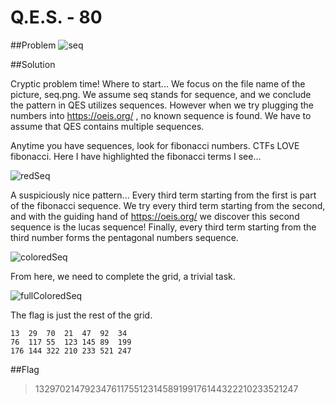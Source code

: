 # Q.E.S. - 80

##Problem
![seq](http://compete.sctf.io/problems/2015q1/seq.png "seq")


##Solution

Cryptic problem time! Where to start... We focus on the file name of the picture, seq.png. We assume seq stands for sequence, and we conclude the pattern in QES utilizes sequences. However when we try plugging the numbers into https://oeis.org/ , no known sequence is found. We have to assume that QES contains multiple sequences.

Anytime you have sequences, look for fibonacci numbers. CTFs LOVE fibonacci. Here I have highlighted the fibonacci terms I see...

![redSeq](http://tinyurl.com/qem7mgb "redSeq")

A suspiciously nice pattern... Every third term starting from the first is part of the fibonacci sequence. We try every third term starting from the second, and with the guiding hand of https://oeis.org/ we discover this second sequence is the lucas sequence! Finally, every third term starting from the third number forms the pentagonal numbers sequence.

![coloredSeq](http://tinyurl.com/qxsebx7 "coloredSeq")

From here, we need to complete the grid, a trivial task.

![fullColoredSeq](http://s16.postimg.org/pwvjc7g5x/QES.png "fullColoredSeq")

The flag is just the rest of the grid.

    13  29  70  21  47  92  34
    76  117 55  123 145 89  199
    176 144 322 210 233 521 247

##Flag

>13297021479234761175512314589199176144322210233521247

